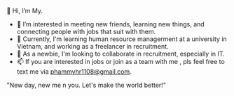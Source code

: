 👋 Hi, I’m My.
- 👀 I’m interested in meeting new friends, learning new things, and connecting people with jobs that suit with them.
- 🌱 Currently, I'm learning human resource managerment at a university in Vietnam, and working as a freelancer in recruitment.
- 💞️ As a newbie, I'm looking to collaborate in recruitment, especially in IT.
- 📫 If you are interested in jobs or join as a team with me , pls feel free to text me via phammyhr1108@gmail.com.

"New day, new me n you. Let's make the world better!"
<!---
phammyHR/phammyHR is a ✨ special ✨ repository because its `README.md` (this file) appears on your GitHub profile.
You can click the Preview link to take a look at your changes.
--->
